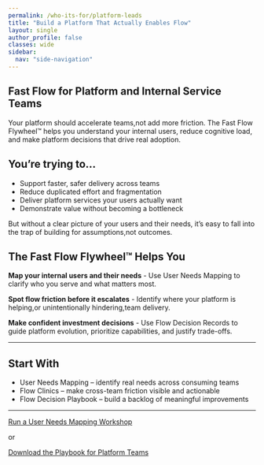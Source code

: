 ```yaml
---
permalink: /who-its-for/platform-leads
title: "Build a Platform That Actually Enables Flow"
layout: single
author_profile: false
classes: wide
sidebar:
  nav: "side-navigation"
---
```


## Fast Flow for Platform and Internal Service Teams

Your platform should accelerate teams,not add more friction. The Fast Flow Flywheel™️ helps you understand your internal users, reduce cognitive load, and make platform decisions that drive real adoption.

## You’re trying to…

- Support faster, safer delivery across teams
- Reduce duplicated effort and fragmentation
- Deliver platform services your users actually want
- Demonstrate value without becoming a bottleneck

But without a clear picture of your users and their needs, it’s easy to fall into the trap of building for assumptions,not outcomes.

## The Fast Flow Flywheel™️ Helps You

**Map your internal users and their needs** - Use User Needs Mapping to clarify who you serve and what matters most.

**Spot flow friction before it escalates** - Identify where your platform is helping,or unintentionally hindering,team delivery.

**Make confident investment decisions** - Use Flow Decision Records to guide platform evolution, prioritize capabilities, and justify trade-offs.

---

## Start With

- User Needs Mapping – identify real needs across consuming teams
- Flow Clinics – make cross-team friction visible and actionable
- Flow Decision Playbook – build a backlog of meaningful improvements

---

[Run a User Needs Mapping Workshop](/contact)

or

[Download the Playbook for Platform Teams](/playbooks/platform-team-playbook)
